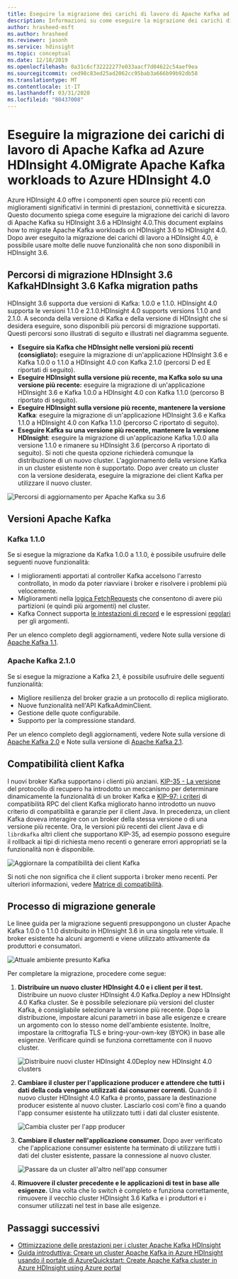 ```yaml
---
title: Eseguire la migrazione dei carichi di lavoro di Apache Kafka ad Azure HDInsight 4.0Migrate Apache Kafka workloads to Azure HDInsight 4.0
description: Informazioni su come eseguire la migrazione dei carichi di lavoro di Apache Kafka in HDInsight 3.6 a HDInsight 4.0.Learn how to migrate Apache Kafka workloads on HDInsight 3.6 to HDInsight 4.0.
author: hrasheed-msft
ms.author: hrasheed
ms.reviewer: jasonh
ms.service: hdinsight
ms.topic: conceptual
ms.date: 12/18/2019
ms.openlocfilehash: 0a31c6cf32222277e033aacf7d04622c54aef9ea
ms.sourcegitcommit: ced98c83ed25ad2062cc95bab3a666b99b92db58
ms.translationtype: MT
ms.contentlocale: it-IT
ms.lasthandoff: 03/31/2020
ms.locfileid: "80437008"
---
```

# <a name="migrate-apache-kafka-workloads-to-azure-hdinsight-40"></a>Eseguire la migrazione dei carichi di lavoro di Apache Kafka ad Azure HDInsight 4.0Migrate Apache Kafka workloads to Azure HDInsight 4.0

Azure HDInsight 4.0 offre i componenti open source più recenti con miglioramenti significativi in termini di prestazioni, connettività e sicurezza. Questo documento spiega come eseguire la migrazione dei carichi di lavoro di Apache Kafka su HDInsight 3.6 a HDInsight 4.0.This document explains how to migrate Apache Kafka workloads on HDInsight 3.6 to HDInsight 4.0. Dopo aver eseguito la migrazione dei carichi di lavoro a HDInsight 4.0, è possibile usare molte delle nuove funzionalità che non sono disponibili in HDInsight 3.6.

## <a name="hdinsight-36-kafka-migration-paths"></a>Percorsi di migrazione HDInsight 3.6 KafkaHDInsight 3.6 Kafka migration paths

HDInsight 3.6 supporta due versioni di Kafka: 1.0.0 e 1.1.0. HDInsight 4.0 supporta le versioni 1.1.0 e 2.1.0.HDInsight 4.0 supports versions 1.1.0 and 2.1.0. A seconda della versione di Kafka e della versione di HDInsight che si desidera eseguire, sono disponibili più percorsi di migrazione supportati. Questi percorsi sono illustrati di seguito e illustrati nel diagramma seguente.

* **Eseguire sia Kafka che HDInsight nelle versioni più recenti (consigliato):** eseguire la migrazione di un'applicazione HDInsight 3.6 e Kafka 1.0.0 o 1.1.0 a HDInsight 4.0 con Kafka 2.1.0 (percorsi D ed E riportati di seguito).
* **Eseguire HDInsight sulla versione più recente, ma Kafka solo su una versione più recente:** eseguire la migrazione di un'applicazione HDInsight 3.6 e Kafka 1.0.0 a HDInsight 4.0 con Kafka 1.1.0 (percorso B riportato di seguito).
* **Eseguire HDInsight sulla versione più recente, mantenere la versione Kafka**: eseguire la migrazione di un'applicazione HDInsight 3.6 e Kafka 1.1.0 a HDInsight 4.0 con Kafka 1.1.0 (percorso C riportato di seguito).
* **Eseguire Kafka su una versione più recente, mantenere la versione HDInsight**: eseguire la migrazione di un'applicazione Kafka 1.0.0 alla versione 1.1.0 e rimanere su HDInsight 3.6 (percorso A riportato di seguito). Si noti che questa opzione richiederà comunque la distribuzione di un nuovo cluster. L'aggiornamento della versione Kafka in un cluster esistente non è supportato. Dopo aver creato un cluster con la versione desiderata, eseguire la migrazione dei client Kafka per utilizzare il nuovo cluster.

![Percorsi di aggiornamento per Apache Kafka su 3.6](./media/upgrade-threesix-to-four/apache-kafka-upgrade-path.png)

## <a name="apache-kafka-versions"></a>Versioni Apache Kafka

### <a name="kafka-110"></a>Kafka 1.1.0
  
Se si esegue la migrazione da Kafka 1.0.0 a 1.1.0, è possibile usufruire delle seguenti nuove funzionalità:

* I miglioramenti apportati al controller Kafka accelsono l'arresto controllato, in modo da poter riavviare i broker e risolvere i problemi più velocemente. 
* Miglioramenti nella [logica FetchRequests](https://issues.apache.org/jira/browse/KAFKA-6254) che consentono di avere più partizioni (e quindi più argomenti) nel cluster. 
* Kafka Connect supporta [le intestazioni di record](https://issues.apache.org/jira/browse/KAFKA-5142) e le espressioni [regolari](https://issues.apache.org/jira/browse/KAFKA-3073) per gli argomenti. 

Per un elenco completo degli aggiornamenti, vedere Note sulla versione di [Apache Kafka 1.1](https://archive.apache.org/dist/kafka/1.1.0/RELEASE_NOTES.html).

### <a name="apache-kafka-210"></a>Apache Kafka 2.1.0

Se si esegue la migrazione a Kafka 2.1, è possibile usufruire delle seguenti funzionalità:

* Migliore resilienza del broker grazie a un protocollo di replica migliorato.
* Nuove funzionalità nell'API KafkaAdminClient.
* Gestione delle quote configurabile.
* Supporto per la compressione standard.

Per un elenco completo degli aggiornamenti, vedere Note sulla versione di [Apache Kafka 2.0](https://archive.apache.org/dist/kafka/2.0.0/RELEASE_NOTES.html) e Note sulla versione di [Apache Kafka 2.1](https://archive.apache.org/dist/kafka/2.1.0/RELEASE_NOTES.html).

## <a name="kafka-client-compatibility"></a>Compatibilità client Kafka

I nuovi broker Kafka supportano i clienti più anziani. [KIP-35 - La versione](https://cwiki.apache.org/confluence/display/KAFKA/KIP-35+-+Retrieving+protocol+version) del protocollo di recupero ha introdotto un meccanismo per determinare dinamicamente la funzionalità di un broker Kafka e [KIP-97: i criteri](https://cwiki.apache.org/confluence/display/KAFKA/KIP-97%3A+Improved+Kafka+Client+RPC+Compatibility+Policy) di compatibilità RPC del client Kafka migliorato hanno introdotto un nuovo criterio di compatibilità e garanzie per il client Java. In precedenza, un client Kafka doveva interagire con un broker della stessa versione o di una versione più recente. Ora, le versioni più recenti dei client Java e di `librdkafka` altri client che supportano KIP-35, ad esempio possono eseguire il rollback ai tipi di richiesta meno recenti o generare errori appropriati se la funzionalità non è disponibile.

![Aggiornare la compatibilità dei client Kafka](./media/upgrade-threesix-to-four/apache-kafka-client-compatibility.png)

Si noti che non significa che il client supporta i broker meno recenti.  Per ulteriori informazioni, vedere [Matrice di compatibilità](https://cwiki.apache.org/confluence/display/KAFKA/Compatibility+Matrix).

## <a name="general-migration-process"></a>Processo di migrazione generale

Le linee guida per la migrazione seguenti presuppongono un cluster Apache Kafka 1.0.0 o 1.1.0 distribuito in HDInsight 3.6 in una singola rete virtuale. Il broker esistente ha alcuni argomenti e viene utilizzato attivamente da produttori e consumatori.

![Attuale ambiente presunto Kafka](./media/upgrade-threesix-to-four/apache-kafka-presumed-environment.png)

Per completare la migrazione, procedere come segue:

1. **Distribuire un nuovo cluster HDInsight 4.0 e i client per il test.** Distribuire un nuovo cluster HDInsight 4.0 Kafka.Deploy a new HDInsight 4.0 Kafka cluster. Se è possibile selezionare più versioni del cluster Kafka, è consigliabile selezionare la versione più recente. Dopo la distribuzione, impostare alcuni parametri in base alle esigenze e creare un argomento con lo stesso nome dell'ambiente esistente. Inoltre, impostare la crittografia TLS e bring-your-own-key (BYOK) in base alle esigenze. Verificare quindi se funziona correttamente con il nuovo cluster.

    ![Distribuire nuovi cluster HDInsight 4.0Deploy new HDInsight 4.0 clusters](./media/upgrade-threesix-to-four/deploy-new-hdinsight-clusters.png)

1. **Cambiare il cluster per l'applicazione producer e attendere che tutti i dati della coda vengano utilizzati dai consumer correnti.** Quando il nuovo cluster HDInsight 4.0 Kafka è pronto, passare la destinazione producer esistente al nuovo cluster. Lasciarlo così com'è fino a quando l'app consumer esistente ha utilizzato tutti i dati dal cluster esistente.

    ![Cambia cluster per l'app producer](./media/upgrade-threesix-to-four/switch-cluster-producer-app.png)

1. **Cambiare il cluster nell'applicazione consumer.** Dopo aver verificato che l'applicazione consumer esistente ha terminato di utilizzare tutti i dati del cluster esistente, passare la connessione al nuovo cluster.

    ![Passare da un cluster all'altro nell'app consumer](./media/upgrade-threesix-to-four/switch-cluster-consumer-app.png)

1. **Rimuovere il cluster precedente e le applicazioni di test in base alle esigenze.** Una volta che lo switch è completo e funziona correttamente, rimuovere il vecchio cluster HDInsight 3.6 Kafka e i produttori e i consumer utilizzati nel test in base alle esigenze.

## <a name="next-steps"></a>Passaggi successivi

* [Ottimizzazione delle prestazioni per i cluster Apache Kafka HDInsight](apache-kafka-performance-tuning.md)
* [Guida introduttiva: Creare un cluster Apache Kafka in Azure HDInsight usando il portale di AzureQuickstart: Create Apache Kafka cluster in Azure HDInsight using Azure portal](apache-kafka-get-started.md)
